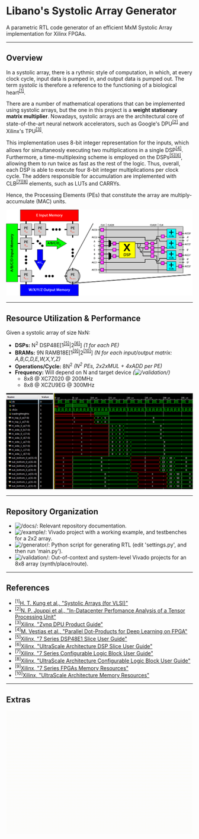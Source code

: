 # Libano's Systolic Array Generator
A parametric RTL code generator of an efficient MxM Systolic Array implementation for Xilinx FPGAs.

---

## Overview

In a systolic array, there is a rythmic style of computation, in which, at every clock cycle, input data is pumped in, and output data is pumped out.
The term *systolic* is therefore a reference to the functioning of a biological heart<sup>[[1]](https://books.google.com.br/books/about/Systolic_Arrays_for_VLSI.html?id=pAKfHAAACAAJ&redir_esc=y)</sup>.

There are a number of mathematical operations that can be implemented using systolic arrays, but the one in this project is a **weight stationary matrix multiplier**. Nowadays, systolic arrays are the architectural core of state-of-the-art neural network accelerators, such as Google's DPU<sup>[[2]](https://ieeexplore.ieee.org/abstract/document/8192463)</sup> and Xilinx's TPU<sup>[[3]](https://www.xilinx.com/support/documentation/ip_documentation/dpu/v3_1/pg338-dpu.pdf)</sup>.

This implementation uses 8-bit integer representation for the inputs, which allows for simultaneosly executing two multiplications in a single DSP<sup>[[4]](https://ieeexplore.ieee.org/document/8056863)</sup>. Furthermore, a time-multiplexing scheme is employed on the DSPs<sup>[[5]](https://www.xilinx.com/support/documentation/user_guides/ug479_7Series_DSP48E1.pdf)</sup><sup>[[6]](https://www.xilinx.com/support/documentation/user_guides/ug579-ultrascale-dsp.pdf)</sup>, allowing them to run twice as fast as the rest of the logic. Thus, overall, each DSP is able to execute four 8-bit integer multiplications per clock cycle.
The adders responsible for accumulation are implemented with CLB<sup>[[7]](https://www.xilinx.com/support/documentation/user_guides/ug474_7Series_CLB.pdf)</sup><sup>[[8]](https://www.xilinx.com/support/documentation/user_guides/ug574-ultrascale-clb.pdf)</sup> elements, such as LUTs and CARRYs.

Hence, the Processing Elements (PEs) that constitute the array are multiply-accumulate (MAC) units.

![array-mem-pe](/docs/architecture.png)

---

## Resource Utilization & Performance

Given a systolic array of size NxN:
- **DSPs:** N<sup>2</sup> DSP48E[1<sup>[[5]](https://www.xilinx.com/support/documentation/user_guides/ug479_7Series_DSP48E1.pdf)</sup>|2<sup>[[6]](https://www.xilinx.com/support/documentation/user_guides/ug579-ultrascale-dsp.pdf)</sup>] *(1 for each PE)*
- **BRAMs:** 9N RAMB18E[1<sup>[[9]](https://www.xilinx.com/support/documentation/user_guides/ug473_7Series_Memory_Resources.pdf)</sup>|2<sup>[[10]](https://www.xilinx.com/support/documentation/user_guides/ug573-ultrascale-memory-resources.pdf)</sup>] *(N for each input/output matrix: A,B,C,D,E,W,X,Y,Z)*
- **Operations/Cycle:** 8N<sup>2</sup> *(N<sup>2</sup> PEs, 2x2xMUL + 4xADD per PE)*
- **Frequency:** Will depend on N and target device *(![/validation/](/validation/))*
	- 8x8 @ XC7Z020 @ 200MHz
	- 8x8 @ XCZU9EG @ 300MHz

![testbench](/docs/testbench.png)

---

## Repository Organization

- ![/docs/](/docs/): Relevant repository documentation.
- ![/example/](/example/): Vivado project with a working example, and testbenches for a 2x2 array.
- ![/generator/](/generator/): Python script for generating RTL (edit 'settings.py', and then run 'main.py').
- ![/validation/](/validation/): Out-of-context and system-level Vivado projects for an 8x8 array (synth/place/route).

---

## References

- [<sup>[1]</sup>H. T. Kung et al., "Systolic Arrays (for VLSI)"](https://books.google.com.br/books/about/Systolic_Arrays_for_VLSI.html?id=pAKfHAAACAAJ&redir_esc=y)
- [<sup>[2]</sup>N. P. Jouppi et al., "In-Datacenter Perfomance Analysis of a Tensor Processing Unit"](https://ieeexplore.ieee.org/abstract/document/8192463)
- [<sup>[3]</sup>Xilinx, "Zynq DPU Product Guide"](https://www.xilinx.com/support/documentation/ip_documentation/dpu/v3_1/pg338-dpu.pdf)
- [<sup>[4]</sup>M. Vestias et al., "Parallel Dot-Products for Deep Learning on FPGA"](https://ieeexplore.ieee.org/document/8056863)
- [<sup>[5]</sup>Xilinx, "7 Series DSP48E1 Slice User Guide"](https://www.xilinx.com/support/documentation/user_guides/ug479_7Series_DSP48E1.pdf)
- [<sup>[6]</sup>Xilinx, "UltraScale Architecture DSP Slice User Guide"](https://www.xilinx.com/support/documentation/user_guides/ug579-ultrascale-dsp.pdf)
- [<sup>[7]</sup>Xilinx, "7 Series Configurable Logic Block User Guide"](https://www.xilinx.com/support/documentation/user_guides/ug474_7Series_CLB.pdf)
- [<sup>[8]</sup>Xilinx, "UltraScale Architecture Configurable Logic Block User Guide"](https://www.xilinx.com/support/documentation/user_guides/ug574-ultrascale-clb.pdf)
- [<sup>[9]</sup>Xilinx, "7 Series FPGAs Memory Resources"](https://www.xilinx.com/support/documentation/user_guides/ug473_7Series_Memory_Resources.pdf)
- [<sup>[10]</sup>Xilinx, "UltraScale Architecture Memory Resources"](https://www.xilinx.com/support/documentation/user_guides/ug573-ultrascale-memory-resources.pdf)

---

## Extras
![systolic-demo](/docs/demo.gif)

